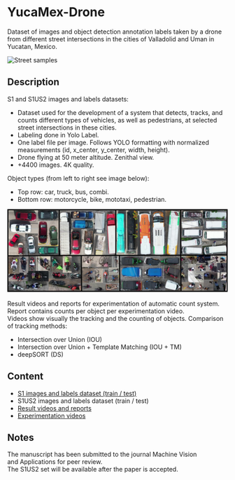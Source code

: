 # YucaMex-Drone

Dataset of images and object detection annotation labels taken by a drone from different street intersections in the cities of Valladolid and Uman in Yucatan, Mexico. 

![Street samples](/ref/videos_exp.png)

## Description
S1 and S1US2 images and labels datasets:
- Dataset used for the development of a system that detects, tracks, and counts different types of vehicles, as well as pedestrians, at selected street intersections in these cities.  
- Labeling done in Yolo Label.
- One label file per image. Follows YOLO formatting with normalized measurements (id, x_center, y_center, width, height).
- Drone flying at 50 meter altitude. Zenithal view.
- +4400 images. 4K quality.

Object types (from left to right see image below):
- Top row: car, truck, bus, combi. 
- Bottom row: motorcycle, bike, mototaxi, pedestrian.

![Vehicle samples](/ref/vehicle_types.jpg)

Result videos and reports for experimentation of automatic count system.  
Report contains counts per object per experimentation video.  
Videos show visually the tracking and the counting of objects.
Comparison of tracking methods:
- Intersection over Union (IOU)
- Intersection over Union + Template Matching (IOU + TM)
- deepSORT (DS)

## Content
- [S1 images and labels dataset (train / test)](https://github.com/MemoJmz/YucaMex-MOCS/tree/main/segments)
- S1US2 images and labels dataset (train / test)
- [Result videos and reports](https://drive.google.com/drive/folders/1NhuE__enX_hjnyoj6N2A6AKsl2pqZyX3?usp=sharing)
- [Experimentation videos](https://drive.google.com/drive/folders/1eFsC2K28lvg37kcL7VFsSu1wcP-vYA5r?usp=sharing)

## Notes
The manuscript has been submitted to the journal Machine Vision and Applications for peer review.  
The S1US2 set will be available after the paper is accepted.  
